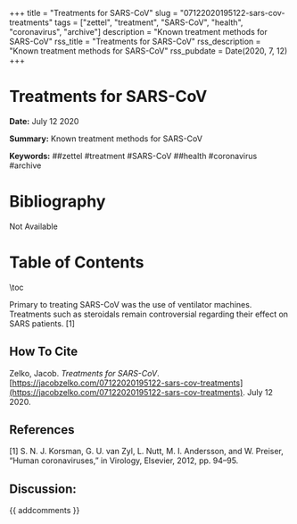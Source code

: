 +++
title = "Treatments for SARS-CoV"
slug = "07122020195122-sars-cov-treatments"
tags = ["zettel", "treatment", "SARS-CoV", "health", "coronavirus", "archive"]
description = "Known treatment methods for SARS-CoV"
rss_title = "Treatments for SARS-CoV"
rss_description = "Known treatment methods for SARS-CoV"
rss_pubdate = Date(2020, 7, 12)
+++



Treatments for SARS-CoV
=========

**Date:** July 12 2020

**Summary:** Known treatment methods for SARS-CoV

**Keywords:** ##zettel #treatment #SARS-CoV ##health #coronavirus  #archive

Bibliography
==========

Not Available

Table of Contents
=========

\toc

Primary to treating SARS-CoV was the use of ventilator machines. Treatments such as steroidals remain controversial regarding their effect on SARS patients. [1]
## How To Cite

 Zelko, Jacob. _Treatments for SARS-CoV_. [https://jacobzelko.com/07122020195122-sars-cov-treatments](https://jacobzelko.com/07122020195122-sars-cov-treatments). July 12 2020.
## References

[1] S. N. J. Korsman, G. U. van Zyl, L. Nutt, M. I. Andersson, and W. Preiser, “Human coronaviruses,” in Virology, Elsevier, 2012, pp. 94–95.
## Discussion: 

{{ addcomments }}
